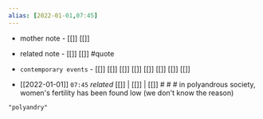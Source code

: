 ```yaml
---
alias: [2022-01-01,07:45]
---
```

- mother note - [[]] [[]]
- related note - [[]] [[]] #quote 
- `contemporary events` - [[]] [[]] [[]] [[]] [[]] [[]] [[]] [[]]

- [[2022-01-01]]  `07:45` _related_ [[]] | [[]] | [[]] # # #
in polyandrous society, women's fertility has been found low (we don't know the reason)
```query
"polyandry"
```